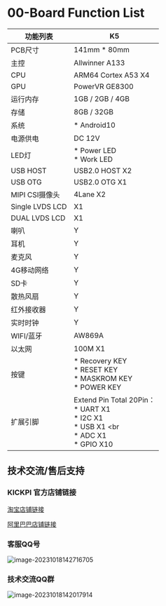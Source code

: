 # 00-Board Function List



| 功能列表        | K5                                                           |
| --------------- | ------------------------------------------------------------ |
| PCB尺寸         | 141mm * 80mm                                                 |
| 主控            | Allwinner A133                                               |
| CPU             | ARM64 Cortex A53 X4                                          |
| GPU             | PowerVR GE8300                                               |
| 运行内存        | 1GB / 2GB / 4GB                                              |
| 存储            | 8GB / 32GB                                                   |
| 系统            | * Android10                                                  |
| 电源供电        | DC 12V                                                       |
| LED灯           | * Power LED <br />* Work LED                                 |
| USB HOST        | USB2.0 HOST X2                                               |
| USB OTG         | USB2.0 OTG X1                                                |
| MIPI CSI摄像头  | 4Lane X2                                                     |
| Single LVDS LCD | X1                                                           |
| DUAL LVDS LCD   | X1                                                           |
| 喇叭            | Y                                                            |
| 耳机            | Y                                                            |
| 麦克风          | Y                                                            |
| 4G移动网络      | Y                                                            |
| SD卡            | Y                                                            |
| 散热风扇        | Y                                                            |
| 红外接收器      | Y                                                            |
| 实时时钟        | Y                                                            |
| WIFI/蓝牙       | AW869A                                                       |
| 以太网          | 100M X1                                                      |
| 按键            | * Recovery KEY <br />* RESET KEY <br />* MASKROM KEY <br />* POWER KEY |
| 扩展引脚        | Extend Pin Total 20Pin： <br />* UART X1 <br />* I2C X1 <br />* USB X1 <br  <br />* ADC X1 <br />* GPIO X10 |



## 技术交流/售后支持

### KICKPI 官方店铺链接

[淘宝店铺链接](https://shop183733283.taobao.com/?spm=a230r.7195193.1997079397.2.10f76f498zHqMG)

[阿里巴巴店铺链接](https://shop122g2107958t7.1688.com/page/index.html?spm=0.0.wp_pc_common_header_companyName_undefined.0)



### 客服QQ号

![image-20231018142716705](http://tanzhtanzh.oss-cn-shenzhen.aliyuncs.com/img/image-20231018142716705.png)



### 技术交流QQ群

![image-20231018142017914](http://tanzhtanzh.oss-cn-shenzhen.aliyuncs.com/img/image-20231018142017914.png)

